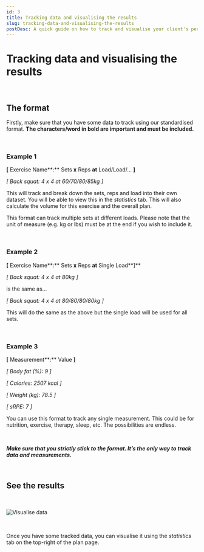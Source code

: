 ```yaml
---
id: 3
title: Tracking data and visualising the results
slug: tracking-data-and-visualising-the-results
postDesc: A quick guide on how to track and visualise your client's performance and progress data
---
```

# Tracking data and visualising the results

<br>

## The format

Firstly, make sure that you have some data to track using our standardised format. **The characters/word in bold are important and must be included.**

<br>

### Example 1

**\[** Exercise Name**:** Sets **x** Reps **at** Load/Load/… **\]**

_\[ Back squat: 4 x 4 at 60/70/80/85kg \]_

This will track and break down the sets, reps and load into their own dataset. You will be able to view this in the _statistics_ tab. This will also calculate the volume for this exercise and the overall plan.

This format can track multiple sets at different loads. Please note that the unit of measure (e.g. kg or lbs) must be at the end if you wish to include it.

<br>

### Example 2

**\[** Exercise Name**:** Sets **x** Reps **at** Single Load**\]**

_\[ Back squat: 4 x 4 at 80kg \]_

is the same as…

_\[ Back squat: 4 x 4 at 80/80/80/80kg \]_

This will do the same as the above but the single load will be used for all sets.

<br>

### Example 3

**\[** Measurement**:** Value **\]**

_\[ Body fat (%): 9 \]_

_\[ Calories: 2507 kcal \]_

_\[ Weight (kg): 78.5 \]_

_\[ sRPE: 7 \]_

You can use this format to track any single measurement. This could be for nutrition, exercise, therapy, sleep, etc. The possibilities are endless.

<br>

**_Make sure that you strictly stick to the format. It’s the only way to track data and measurements._**

<br>

## See the results

<br>

![Visualise data](/help-img/3.gif)

<br>

Once you have some tracked data, you can visualise it using the _statistics_ tab on the top-right of the plan page.